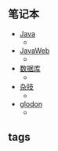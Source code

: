 <h2>笔记本</h2>

-   [Java](/Java/)
    -   <span hidden>占位符，以便将图标显示为文件夹</span>
-   [JavaWeb](/JavaWeb/)
    -   <span hidden>占位符，以便将图标显示为文件夹</span>
-   [数据库](/数据库/)
    -   <span hidden>占位符，以便将图标显示为文件夹</span>
-   [杂技](/杂技/)
    -   <span hidden>占位符，以便将图标显示为文件夹</span>
-   [glodon](/glodon-notes/)
    -   <span hidden>占位符，以便将图标显示为文件夹</span>


<h2>tags</h2>

